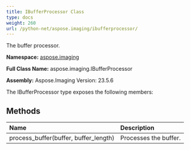 ```yaml
---
title: IBufferProcessor Class
type: docs
weight: 260
url: /python-net/aspose.imaging/ibufferprocessor/
---
```


The buffer processor.

**Namespace:** [aspose.imaging](/imaging/python-net/aspose.imaging/)

**Full Class Name:** aspose.imaging.IBufferProcessor

**Assembly:**  Aspose.Imaging Version: 23.5.6

The IBufferProcessor type exposes the following members:
## **Methods**
|**Name**|**Description**|
| :- | :- |
|process_buffer(buffer, buffer_length)|Processes the buffer.|
